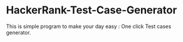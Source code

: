 # HackerRank-Test-Case-Generator
This is simple program to make your day easy : One click Test cases generator.
